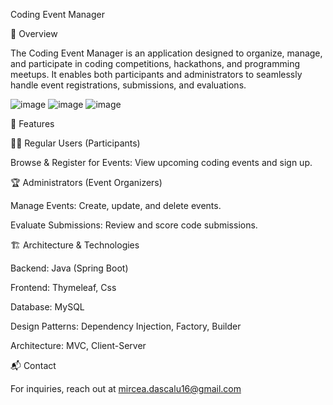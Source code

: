 Coding Event Manager

🚀 Overview

The Coding Event Manager is an application designed to organize, manage, and participate in coding competitions, hackathons, and programming meetups. It enables both participants and administrators to seamlessly handle event registrations, submissions, and evaluations.

![image](https://github.com/user-attachments/assets/de2f5e67-3e7a-4446-b851-82f7af707357)
![image](https://github.com/user-attachments/assets/000b21ec-d32c-4b0a-a859-9d4e6b5e4af9)
![image](https://github.com/user-attachments/assets/ae95dd1f-a851-4a26-b66b-70c6931c65be)


🎯 Features

👨‍💻 Regular Users (Participants)

Browse & Register for Events: View upcoming coding events and sign up.

🏆 Administrators (Event Organizers)

Manage Events: Create, update, and delete events.

Evaluate Submissions: Review and score code submissions.

🏗 Architecture & Technologies

Backend: Java (Spring Boot)

Frontend: Thymeleaf, Css

Database: MySQL

Design Patterns: Dependency Injection, Factory, Builder

Architecture: MVC, Client-Server


📬 Contact

For inquiries, reach out at mircea.dascalu16@gmail.com
